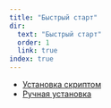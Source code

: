 ```yaml
---
title: "Быстрый старт"
dir:
  text: "Быстрый старт"
  order: 1
  link: true
index: true
---
```


- [Установка скриптом](./QUICKSTART_SCRIPT.md)
- [Ручная установка](./QUICKSTART_MANUAL.md)
